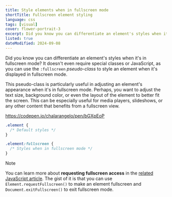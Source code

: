 ```yaml
---
title: Style elements when in fullscreen mode
shortTitle: Fullscreen element styling
language: css
tags: [visual]
cover: flower-portrait-3
excerpt: Did you know you can differentiate an element's styles when it's in fullscreen mode? Learn how to do it with this code snippet!
listed: true
dateModified: 2024-09-08
---
```


Did you know you can differentiate an element's styles when it's in fullscreen mode? It doesn't even require special classes or JavaScript, as you can use the `:fullscreen` *pseudo-class* to style an element when it's displayed in fullscreen mode.

This pseudo-class is particularly useful in adjusting an element's appearance when it's in fullscreen mode. Perhaps, you want to adjust the text size, background color, or even the layout of the element to better fit the screen. This can be especially useful for media players, slideshows, or any other content that benefits from a fullscreen view.

https://codepen.io/chalarangelo/pen/bGXpEoP

```css
.element {
  /* Default styles */
}

.element:fullscreen {
  /* Styles when in fullscreen mode */
}
```

> [!NOTE]
>
> You can learn more about **requesting fullscreen access** in the [related JavaScript article](/js/s/fullscreen). The gist of it is that you can use `Element.requestFullscreen()` to make an element fullscreen and `Document.exitFullscreen()` to exit fullscreen mode.
